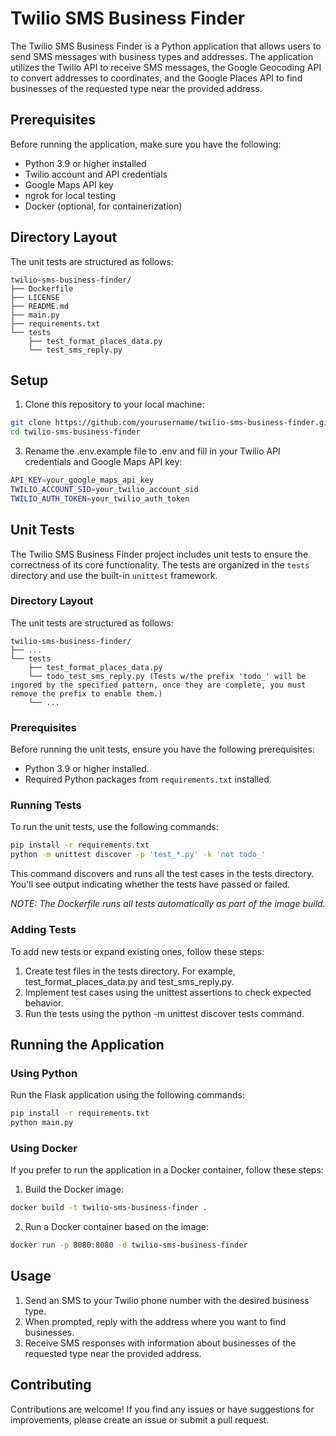 # Twilio SMS Business Finder

The Twilio SMS Business Finder is a Python application that allows users to send SMS messages with business types and addresses. The application utilizes the Twilio API to receive SMS messages, the Google Geocoding API to convert addresses to coordinates, and the Google Places API to find businesses of the requested type near the provided address.

## Prerequisites

Before running the application, make sure you have the following:

- Python 3.9 or higher installed
- Twilio account and API credentials
- Google Maps API key
- ngrok for local testing
- Docker (optional, for containerization)

## Directory Layout

The unit tests are structured as follows:
```
twilio-sms-business-finder/
├── Dockerfile
├── LICENSE
├── README.md
├── main.py
├── requirements.txt
└── tests
    ├── test_format_places_data.py
    └── test_sms_reply.py
```

## Setup

1. Clone this repository to your local machine:

```bash
git clone https://github.com/yourusername/twilio-sms-business-finder.git
cd twilio-sms-business-finder
```

3. Rename the .env.example file to .env and fill in your Twilio API credentials and Google Maps API key:
```bash
API_KEY=your_google_maps_api_key
TWILIO_ACCOUNT_SID=your_twilio_account_sid
TWILIO_AUTH_TOKEN=your_twilio_auth_token
```

## Unit Tests

The Twilio SMS Business Finder project includes unit tests to ensure the correctness of its core functionality. The tests are organized in the `tests` directory and use the built-in `unittest` framework.

### Directory Layout

The unit tests are structured as follows:
```
twilio-sms-business-finder/
├── ...
└── tests
    ├── test_format_places_data.py
    └── todo_test_sms_reply.py (Tests w/the prefix 'todo_' will be ingored by the specified pattern, once they are complete, you must remove the prefix to enable them.)
    └── ...
```

### Prerequisites

Before running the unit tests, ensure you have the following prerequisites:

- Python 3.9 or higher installed.
- Required Python packages from `requirements.txt` installed.

### Running Tests

To run the unit tests, use the following commands:

```bash
pip install -r requirements.txt
python -m unittest discover -p 'test_*.py' -k 'not todo_'
```

This command discovers and runs all the test cases in the tests directory. You'll see output indicating whether the tests have passed or failed.

*NOTE: The Dockerfile runs all tests automatically as part of the image build.*

### Adding Tests
To add new tests or expand existing ones, follow these steps:

1. Create test files in the tests directory. For example, test_format_places_data.py and test_sms_reply.py.
2. Implement test cases using the unittest assertions to check expected behavior.
3. Run the tests using the python -m unittest discover tests command.

## Running the Application

### Using Python
Run the Flask application using the following commands:
```bash
pip install -r requirements.txt
python main.py
```

### Using Docker
If you prefer to run the application in a Docker container, follow these steps:

1. Build the Docker image:
```bash
docker build -t twilio-sms-business-finder .
```

2. Run a Docker container based on the image:
```bash
docker run -p 8080:8080 -d twilio-sms-business-finder
```

## Usage
1. Send an SMS to your Twilio phone number with the desired business type.
2. When prompted, reply with the address where you want to find businesses.
3. Receive SMS responses with information about businesses of the requested type near the provided address.

## Contributing
Contributions are welcome! If you find any issues or have suggestions for improvements, please create an issue or submit a pull request.
